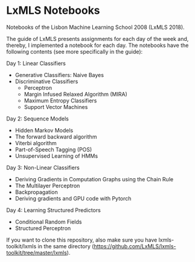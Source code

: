 # LxMLS Notebooks

Notebooks of the Lisbon Machine Learning School 2008 (LxMLS 2018).

The guide of LxMLS presents assignments for each day of the week and, thereby, I implemented a notebook for each day. The notebooks have the following contents (see more specifically in the guide):

Day 1: Linear Classifiers 
  * Generative Classifiers: Naive Bayes
  * Discriminative Classifiers
    * Perceptron
    * Margin Infused Relaxed Algorithm (MIRA) 
    * Maximum Entropy Classifiers 
    * Support Vector Machines

Day 2: Sequence Models
 *  Hidden Markov Models 
 * The forward backward algorithm 
 * Viterbi algorithm 
 * Part-of-Speech Tagging (POS) 
 * Unsupervised Learning of HMMs 

Day 3: Non-Linear Classifiers
 * Deriving Gradients in Computation Graphs using the Chain Rule 
 * The Multilayer Perceptron
 * Backpropagation 
 * Deriving gradients and GPU code with Pytorch

Day 4: Learning Structured Predictors 
 * Conditional Random Fields
 * Structured Perceptron 
 

If you want to clone this repository, also make sure you have lxmls-toolkit/lxmls in the same directory (https://github.com/LxMLS/lxmls-toolkit/tree/master/lxmls).
